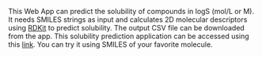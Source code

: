This Web App can predict the solubility of compounds in logS (mol/L or M).
It needs SMILES strings as input and calculates 2D molecular descriptors using [RDKit](https://www.rdkit.org/docs/index.html) to predict solubility.
The output CSV file can be downloaded from the app.
This solubility prediction application can be accessed using this [link](https://share.streamlit.io/gashawmg/webapp/main/solubility.py).
You can try it using SMILES of your favorite molecule.
